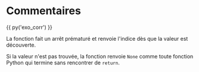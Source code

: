 # Commentaires

{{ py('exo_corr') }}

La fonction fait un arrêt prématuré et renvoie l'indice dès que la valeur est découverte.

Si la valeur n'est pas trouvée, la fonction renvoie `None` comme toute fonction Python qui termine sans rencontrer de `return`.
